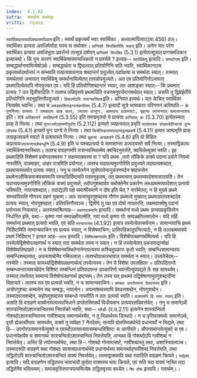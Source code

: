 ```yaml
---
index:  4.1.82
sutra:  समर्थानां प्रथमाद्वा
vritti:  nyasa
---
```


`स्वार्थिकप्रत्ययवधिश्चायमधिकारः`इति। स्वार्थे प्रकृत्यर्थे भवाः स्वार्थिकाः , अध्यात्मादित्वाट्(वा.456) ठञ्। स्वार्थिकाः प्रत्यया अवधिर्मर्यादा यस्य स तथोक्तः। `प्राग्दिशो विभक्तिरिति यावत्` इति। अनेन यतः परेण स्वार्थिकाः प्रत्यया अवधिभूताः प्रवर्त्तन्ते तत्सूत्रं दर्शयन् `प्राग्दिशो विभक्तिः` (5.3.1) इत्येतत्सूत्रात् प्रागयमधिकार इच्याचष्टे। किं पुनः कारणं स्वार्थिकेष्वयमप्यधिकारो न प्रवर्त्तते ? इत्याह-- `स्वार्थिकेषु` इत्यादि। `समर्थानाम्` इति। सम्बद्धार्थानमामित्येषोऽर्थः। सम्बद्धार्थता च द्विष्ठत्वात् प्रतियोगिनि सति भवति, स्वार्थिकानाञ़्च प्रकृत्यर्थादर्थान्तरं न सम्भवति यत्प्रत्ययायनाय शब्दान्तरं प्रयुज्येत,यदपेक्षया च समर्थता स्यात्। तस्मात् समर्थतावा अभावात् स्वार्थिकेषु समर्थानामित्येतत् तावन्नोपयुज्यते। अत एव प्रतियोगिनोऽभावात् प्रथमादित्येतदपि नोपयुज्यत एव। यदि हि प्रतियोगिशब्दान्तरं स्यात्, तत आशङ्का स्यात्-- किं प्रथमात् प्रत्ययः ? उत द्वितीयादिति ? ततश्च तन्निवृत्तये प्रथमादिति वचनमनुवर्त्तमानमर्थवत् स्यात्। असति तु द्वि#ईतीये प्रतियोगिनि तदनुवृत्तिर्नोपयुज्यते। `विकल्पोऽपि तत्रानवस्थितः`इति। अनियत इत्यर्थः। यतः केचित् स्वार्थिका नित्यमेव भवन्ति। तथा च `अषडक्षाशितङ्ग्वलंकर्मालम्` (5.4.7) इत्यादौ सूत्रे भाष्यकारः परिगणनं करिष्यति-- `के पुनर्नित्याः प्रत्ययाः ? तमबादयः प्राक् कात्, ञ्यादयः प्राग्वुनः, आमादयः प्राङमयटः, बृहत्या जात्यन्तात् समासान्ताश्च` इति। तत्र `अतिशायने तमबिष्ठनौ` (5.3.55) इति तमप्प्रभृतयो ये प्रत्ययाः `प्रागिवात् कः` (5.3.70) इत्येतस्मात् प्राक् ते नित्याः। तथा `पूगाञ्ञ्योऽग्रामणीपूर्वात्` (5.2.112) इत्यतो ञ्यप्रत्ययात् प्रभृति `पादशतस्य संख्यादेर्वीप्सायां वुन्म लोपश्च` (5.4.1) इत्यतो वुनः प्राग्ये ते नित्याः। तथा `किमेत्तिङव्ययघादाम्वद्रव्यप्रकर्षे` (5.4.11) इत्यत आम्प्रभृति प्राक् तत्प्रकृतवचने मयटो ये प्रत्ययास्ते नित्याः। तथा `बृहत्या आच्छादने` (5.4.6) इति यो विहितः कप्रत्ययः`जात्यन्ताच्छोबन्धुनि` (5.4.9) इति च यश्चप्रत्ययो ये समासान्ता डजादयस्ते सर्वे नित्याः। तस्माद्विकल्पः स्वार्थिकेष्वनवस्थितः। ततश्च वाग्रहणमपि तत्रानवस्थितमेव क्वचिदनुवर्त्तते, क्वचिन्नेत्युक्तं भवति।
इह प्रथमादिति विशेषणं प्रयोगवाक्यस्य ? लक्षमवाक्यस्य वा ? यदि प्रथमः ,ततो लौकिके वाक्ये पदानां प्रयोगे नियमो नास्तीति; पात्रमाहर, आहर पात्रमिति प्रयोगात्। ततश्च यदापत्यमुपगोरिति प्रयुज्यते तदापत्यशब्दात् प्रथमासामर्थ्यात् प्रत्ययः स्यात्। ननु च तस्येतनेन सूत्रोपात्तेनानुकरणपदेन षष्ठ्यन्तेन प्रथमेनालौकिकवाक्यसमवायि पश्चान्निर्दिष्टमपि पदमनुकृतम्, तत् प्रथमत्वात् प्रथमव्यपदेशमासादयति। तेन यदाप्यपत्यमुपगोरिति लौकिकं वाक्यं प्रयुज्यते, तदोपगुशब्दादेव यथोक्तेनैव प्रकारेण लब्धप्रथमव्यपदेशात् प्रत्ययो भविष्यति; नापत्यशब्दात्। तदाद्येऽपि पक्षे समाश्रीयमाणे न दोष इति चेत् ? वार्त्तमेतत्; न हि मुख्ये प्रथमे सम्भवपिसति गौणस्य ग्रहणं युक्तम्। अतः सत्यप्युपगुशब्दस्य गौणेन प्रथमत्वे मुख्यात् प्रथमादपत्यशब्दादेव प्रत्ययः स्यात्, नोपगुशब्दात्। प्रतिपत्तिगौरवञ्च। द्वितीये तु पक्ष एव दोषो नावतरति; लक्षमवाक्येषु पदानां प्रयोगस्य नियत्वात्। अतस्तमाश्रित्याह-- `लक्षणवाक्यानि` इत्यादि। समर्थानां मध्ये प्रथमः प्रत्ययप्रकृतित्वेन निर्धारित इति, यथा-- कृष्णा गवां सम्पन्नक्षीरतमेति, गवां मध्ये कृष्णा गौः सम्पन्नक्षीरतमात्वेन। यदि तर्हि समर्थानां प्रथमात् प्रत्ययो भवति, एवं सति `तस्यापत्यम्` (4.1.92) इत्यत्र तस्येत्येतत्सर्वनाम। सामान्यवाचि प्रथमं निर्दिष्टमिति सामान्यवाचिन एव प्रत्ययः स्यात्, न विशेषवाचिनः; प्रातिपदिकादुपग्वित्यादेः, न हि तल्लक्षमवाक्ये प्रथमं निर्दिष्टम् ? इत्यत आह--`तस्य` इत्यादि। `विशेषलक्षणार्थम्` इति। विशेषोपलक्षणार्थमित्यर्थः। यदि हि तस्येत्येद्विशेषोपलक्षणार्थं न स्यात् तदा समर्थता तस्य न स्यात्। न हि तस्येत्येतत् प्रकरणाद्यनपेक्षं विशेषेष्वतिष्ठछते। न च विशेषेष्वनवस्थितेनानेनापत्यस्य कश्चिदुपकारः कृतो भवति; सम्बन्धिसामान्यस्य सम्बन्धिशब्दत्वात्, अपत्यशब्देनैव गमितत्वात्। ततश्चोपाकारभावात् समर्थता न स्यात्। उच्यतेचेदम्-- तस्येति। तस्मात् सामर्थ्याद्विशेषोपलक्षणार्थत्वं तस्येत्यस्य। तेन ये विशेषा उपलक्षिताः = प्रतिपदितान्ते सम्बन्ध्यन्तरव्यवच्छेदेन विशिष्टं सम्बन्धिनं प्रतिपादयन्त उपकारिणो भवन्तीत्युपपद्यते तैः सह सामर्थ्यम्। तस्मात् तस्येतत् सामान्यं विशेषोपलक्षणार्थं द्रष्टव्यम्। तेन तस्य यत् प्राथम्यं तद्विशेषाणामुपगुशब्दादीनां विज्ञायते। ततश्च तत एव प्रत्ययो भवति, न च सामान्यवाचिनः।
`कम्बल उपगोरपत्यं देवदत्तस्य` इति। अत्रोपगुशब्दः कम्बलेन सह सम्बद्धः, नापत्येन। अपत्यशब्दस्यापि देवदत्तशब्देन, नोपगुशब्देन। तस्मादपत्यशब्देन, सहोपगुशब्दस्य सम्बन्धो नास्तीति न ततः प्रत्ययो भवति।
`वाक्यमपि हि यथा स्यात्` इति। असति हि वाग्रहणे वाक्येनापत्यस्याभिधाने प्राप्तेतस्मिन्नर्थे विधीयमानः प्रत्ययस्तन्निवर्त्तयेत् । ननु च समानेऽर्थे शास्त्रान्वितोऽशास्त्रान्वितस्य निवर्त्तको भवति, यथा-- `गमेर्डोः` (द.उ.2.11) इत्यनेन शास्त्रान्वितो गोशब्दोऽशास्त्रान्वितस्य गावीशब्दस् समानार्थस्यैव, न तु भिन्नार्थस्य डित्थादेः। न च वृत्तिवाक्ययोः समानोऽर्थः, वृत्तौ ह्येकार्थीभावः सामर्थ्यम्, वाक्ये तु व्यपेक्षा ? नैतदेवम्; सत्यपि ह्येतस्मिन्नर्थभेदे प्रधानार्थो न भिद्यते, तथा हि-- उपगोरपत्यमानयेत्युक्ते य एवार्थोऽपत्यात्यवत्सम्बन्धविशिष्टः स आनीयते। औपगवमानयेत्युक्ते स एव। प्रधानापेक्षयैव च समानार्थः शास्त्रन्वितोऽशास्त्रान्वितं निवर्त्तयति, अन्यथा हि गोशब्दोऽपि गावीशब्दं न निवर्त्तयेत्। अस्ति हि तयोरप्यर्थभेदः, तथा हि-- गोशब्दो गोत्वमाचष्टे, गावीशब्दस्तु तथा, अशास्त्रियत्वञ्च। तस्मादसति वाग्रहणे यथा गोशब्दः सत्यप्यप्रधानार्थभेदे प्रधानार्थस्य समानर्थाद्गावीशब्दं निवर्त्तयति, तथा तद्धितोऽपि शास्त्रान्वितोऽशास्त्रन्वितं वाक्यं निवर्त्तयेत्। तस्माद्वाक्यमपि यथा स्यादिति वाग्रहणं क्रियते। `यद्येवम्` इत्यादि। यदि वाग्रहणेन तद्धितस्य भावाभावौ कुर्वता वाक्यस्य भावः क्रियते, एवं सति यदा वाक्यं नास्ति तदा तद्धितेनैव भवितव्यम्। समासवृत्तिरुपग्वपत्यमित्येषः तद्धितवृत्त्या बाध्येत। `नैष दोषः` इत्यादि। गतार्थम्।।

